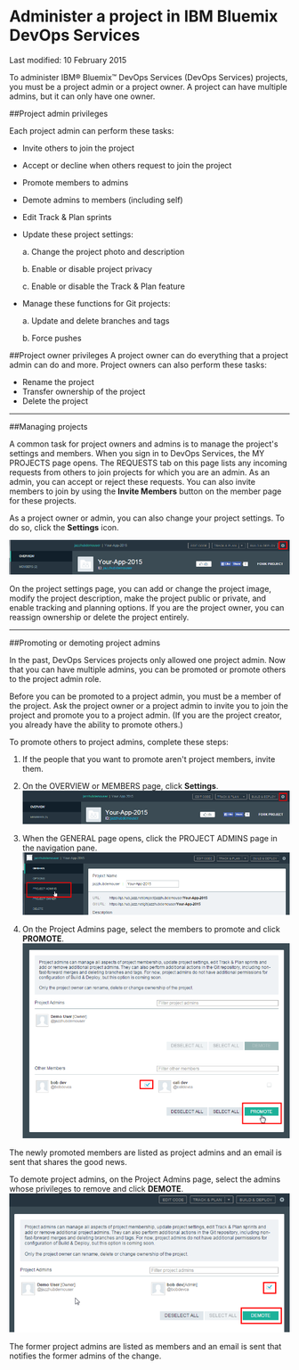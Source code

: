 # Administer a project in IBM Bluemix DevOps Services 

Last modified: 10 February 2015

To administer IBM&reg; Bluemix&trade; DevOps Services (DevOps Services) projects, you must be a project admin or a project owner. A project can have multiple admins, but it can only have one owner. 

##Project admin privileges

Each project admin can perform these tasks:
* Invite others to join the project
* Accept or decline when others request to join the project
* Promote members to admins 
* Demote admins to members (including self)
* Edit Track & Plan sprints
* Update these project settings: 

	a. Change the project photo and description
	
	b. Enable or disable project privacy
	
	c. Enable or disable the Track & Plan feature
	
* Manage these functions for Git projects:

	a. Update and delete branches and tags
	
	b. Force pushes

##Project owner privileges
A project owner can do everything that a project admin can do and more. Project owners can also perform these tasks:
* Rename the project
* Transfer ownership of the project
* Delete the project

----
##Managing projects

A common task for project owners and admins is to manage the project's settings and members. When you sign in to DevOps Services, the MY PROJECTS page opens. The REQUESTS tab on this page lists any incoming requests from others to join projects for which you are an admin. As an admin, you can accept or reject these requests. You can also invite members to join by using the **Invite Members** button on the member page for these projects.

As a project owner or admin, you can also change your project settings. To do so, click the **Settings** icon.

![Project settings gear icon][7]

On the project settings page, you can add or change the project image, modify the project description, make the project public or private, and enable tracking and planning options. If you are the project owner, you can reassign ownership or delete the project entirely.

----
##Promoting or demoting project admins

In the past, DevOps Services projects only allowed one project admin. Now that you can have multiple admins, you can be promoted or promote others to the project admin role.

Before you can be promoted to a project admin, you must be a member of the project. Ask the project owner or a project admin to invite you to join the project and promote you to a project admin. (If you are the project creator, you already have the ability to promote others.)

To promote others to project admins, complete these steps:

1. If the people that you want to promote aren't project members, invite them. 

2. On the OVERVIEW or MEMBERS page, click **Settings**. 
![Settings button on the overview page][4]

3. When the GENERAL page opens, click the PROJECT ADMINS page in the navigation pane.
![Project Admins page link in navigation pane][5]

4. On the Project Admins page, select the members to promote and click **PROMOTE**.
![Promote button on the project admins page][6]

The newly promoted members are listed as project admins and an email is sent that shares the good news.  

To demote project admins, on the Project Admins page, select the admins whose privileges to remove and click **DEMOTE**.
![Project admin selected for demotion][8]

The former project admins are listed as members and an email is sent that notifies the former admins of the change.

[1]: images/invitemembers.png
[2]: images/projadminspage1.png
[3]: images/projectoptionspage1.png
[4]: images/SettingsIcon.png
[5]: images/ProjectAdminsNav.png
[6]: images/promotemember.png
[7]: images/projectsettings.png
[8]: images/demoteadmin.png

